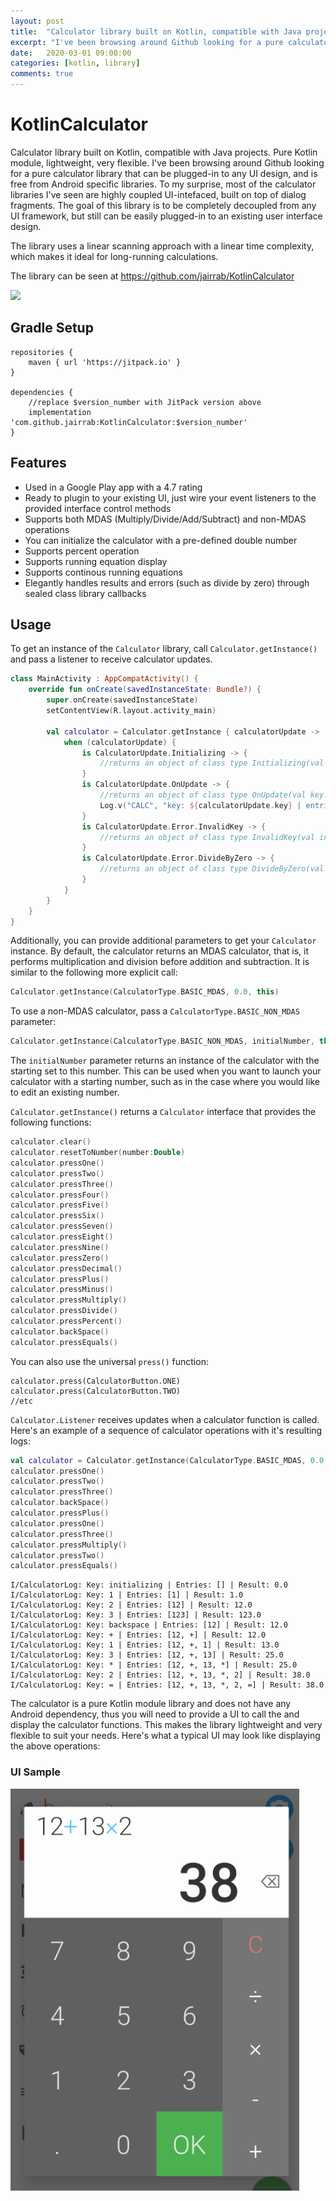 ```yaml
---
layout: post
title:  "Calculator library built on Kotlin, compatible with Java projects. Pure Kotlin module, lightweight, very flexible."
excerpt: "I've been browsing around Github looking for a pure calculator library that can be plugged-in to any UI design, free from Android platform specific libraries. To my surprise, all of the calculator libraries I've seen are highly coupled android libraries, built on top of dialog fragments. The goal of this library is to be completely decoupled from any UI framework, but still can be easily plugged-in to an existing user interface design. The library uses a linear scanning approach with a linear time complexity, which makes it ideal for long-running calculations."
date:   2020-03-01 09:00:00
categories: [kotlin, library]
comments: true
---
```

# KotlinCalculator
Calculator library built on Kotlin, compatible with Java projects. Pure Kotlin module, lightweight, very flexible. I've been browsing around Github looking for a pure calculator library that can be plugged-in to any UI design, and is free from Android specific libraries. To my surprise, most of the calculator libraries I've seen are highly coupled UI-intefaced, built on top of dialog fragments. The goal of this library is to be completely decoupled from any UI framework, but still can be easily plugged-in to an existing user interface design.  

The library uses a linear scanning approach with a linear time complexity, which makes it ideal for long-running calculations.  

The library can be seen at https://github.com/jairrab/KotlinCalculator  

[![](https://jitpack.io/v/jairrab/KotlinCalculator.svg)](https://jitpack.io/#jairrab/KotlinCalculator)
## Gradle Setup
```
repositories {
    maven { url 'https://jitpack.io' }
}

dependencies {
    //replace $version_number with JitPack version above
    implementation 'com.github.jairrab:KotlinCalculator:$version_number'
}
```
## Features
* Used in a Google Play app with a 4.7 rating
* Ready to plugin to your existing UI, just wire your event listeners to the provided interface control methods
* Supports both MDAS (Multiply/Divide/Add/Subtract) and non-MDAS operations
* You can initialize the calculator with a pre-defined double number
* Supports percent operation
* Supports running equation display
* Supports continous running equations
* Elegantly handles results and errors (such as divide by zero) through sealed class library callbacks
## Usage
To get an instance of the `Calculator` library, call `Calculator.getInstance()` and pass a listener to receive calculator updates.
```kotlin
class MainActivity : AppCompatActivity() {
    override fun onCreate(savedInstanceState: Bundle?) {
        super.onCreate(savedInstanceState)
        setContentView(R.layout.activity_main)

        val calculator = Calculator.getInstance { calculatorUpdate ->
            when (calculatorUpdate) {
                is CalculatorUpdate.Initializing -> {
                    //returns an object of class type Initializing(val number: Double) 
                }
                is CalculatorUpdate.OnUpdate -> {
                    //returns an object of class type OnUpdate(val key: String?, val entries: List<String>, val result: Double)
                    Log.v("CALC", "key: ${calculatorUpdate.key} | entries: ${calculatorUpdate.entries} | result: ${calculatorUpdate.result}")
                }
                is CalculatorUpdate.Error.InvalidKey -> {
                    //returns an object of class type InvalidKey(val invalidKeyType: InvalidKeyType)
                }
                is CalculatorUpdate.Error.DivideByZero -> {
                    //returns an object of class type DivideByZero(val key: String?, val entries: List<String>)
                }
            }
        }
    }
}
```
Additionally, you can provide additional parameters to get your `Calculator` instance. By default, the calculator returns an MDAS calculator, that is, it performs multiplication and division before addition and subtraction. It is similar to the following more explicit call:
```kotlin
Calculator.getInstance(CalculatorType.BASIC_MDAS, 0.0, this)
```
To use a non-MDAS calculator, pass a `CalculatorType.BASIC_NON_MDAS` parameter:
```kotlin
Calculator.getInstance(CalculatorType.BASIC_NON_MDAS, initialNumber, this)
```
The `initialNumber` parameter returns an instance of the calculator with the starting set to this number. This can be used when you want to launch your calculator with a starting number, such as in the case where you would like to edit an existing number.

`Calculator.getInstance()` returns a `Calculator` interface that provides the following functions:
```kotlin
calculator.clear()
calculator.resetToNumber(number:Double)
calculator.pressOne()
calculator.pressTwo()
calculator.pressThree()
calculator.pressFour()
calculator.pressFive()
calculator.pressSix()
calculator.pressSeven()
calculator.pressEight()
calculator.pressNine()
calculator.pressZero()
calculator.pressDecimal()
calculator.pressPlus()
calculator.pressMinus()
calculator.pressMultiply()
calculator.pressDivide()
calculator.pressPercent()
calculator.backSpace()
calculator.pressEquals()
```
You can also use the universal `press()` function:
```
calculator.press(CalculatorButton.ONE)
calculator.press(CalculatorButton.TWO)
//etc
```
`Calculator.Listener` receives updates when a calculator function is called. Here's an example of a sequence of calculator operations with it's resulting logs:
```kotlin
val calculator = Calculator.getInstance(CalculatorType.BASIC_MDAS, 0.0, this)
calculator.pressOne()
calculator.pressTwo()
calculator.pressThree()
calculator.backSpace()
calculator.pressPlus()
calculator.pressOne()
calculator.pressThree()
calculator.pressMultiply()
calculator.pressTwo()
calculator.pressEquals()
```
```
I/CalculatorLog: Key: initializing | Entries: [] | Result: 0.0
I/CalculatorLog: Key: 1 | Entries: [1] | Result: 1.0
I/CalculatorLog: Key: 2 | Entries: [12] | Result: 12.0
I/CalculatorLog: Key: 3 | Entries: [123] | Result: 123.0
I/CalculatorLog: Key: backspace | Entries: [12] | Result: 12.0
I/CalculatorLog: Key: + | Entries: [12, +] | Result: 12.0
I/CalculatorLog: Key: 1 | Entries: [12, +, 1] | Result: 13.0
I/CalculatorLog: Key: 3 | Entries: [12, +, 13] | Result: 25.0
I/CalculatorLog: Key: * | Entries: [12, +, 13, *] | Result: 25.0
I/CalculatorLog: Key: 2 | Entries: [12, +, 13, *, 2] | Result: 38.0
I/CalculatorLog: Key: = | Entries: [12, +, 13, *, 2, =] | Result: 38.0
```
The calculator is a pure Kotlin module library and does not have any Android dependency, thus you will need to provide a UI to call the and display the calculator functions. This makes the library lightweight and very flexible to suit your needs. Here's what a typical UI may look like displaying the above operations:
### UI Sample
![UI preview](https://raw.githubusercontent.com/jairrab/KotlinCalculator/master/calculator_ui_sample.png)
